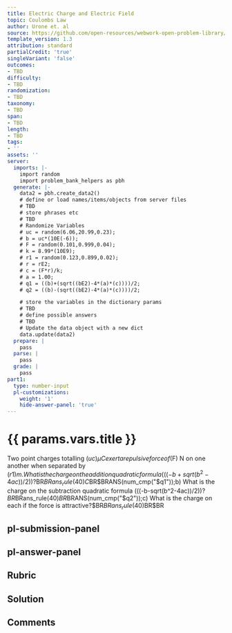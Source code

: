 ```yaml
---
title: Electric Charge and Electric Field
topic: Coulombs Law
author: Urone et. al
source: https://github.com/open-resources/webwork-open-problem-library/tree/master/Contrib/BrockPhysics/College_Physics_Urone/18.Electric_Field/18-03.Coulombs_Law/NU_U17_18_03_015.pg
template_version: 1.3
attribution: standard
partialCredit: 'true'
singleVariant: 'false'
outcomes:
- TBD
difficulty:
- TBD
randomization:
- TBD
taxonomy:
- TBD
span:
- TBD
length:
- TBD
tags:
- ''
assets: ''
server:
  imports: |-
    import random
    import problem_bank_helpers as pbh
  generate: |-
    data2 = pbh.create_data2()
    # define or load names/items/objects from server files
    # TBD
    # store phrases etc
    # TBD
    # Randomize Variables
    # uc = random(6.06,20.99,0.23);
    # b = uc*(10E(-6));
    # F = random(0.101,0.999,0.04);
    # k = 8.99*(10E9);
    # r1 = random(0.123,0.899,0.02);
    # r = rE2;
    # c = (F*r)/k;
    # a = 1.00;
    # q1 = ((b)+(sqrt((bE2)-4*(a)*(c))))/2;
    # q2 = ((b)-(sqrt((bE2)-4*(a)*(c))))/2;

    # store the variables in the dictionary params
    # TBD
    # define possible answers
    # TBD
    # Update the data object with a new dict
    data.update(data2)
  prepare: |
    pass
  parse: |
    pass
  grade: |
    pass
part1:
  type: number-input
  pl-customizations:
    weight: '1'
    hide-answer-panel: 'true'
---
```


# {{ params.vars.title }} 


Two point charges totalling ($uc) μC exert a repulsive force of ($F) N on one another when separated by ($r1) m. What is the charge on the addition quadratic formula (((-b+sqrt(b^2-4ac))/2))?$BR$BRans_rule(40) C$BR$BRANS(num_cmp("$q1"));b) What is the charge on the subtraction quadratic formula (((-b-sqrt(b^2-4ac))/2))?$BR$BRans_rule(40)$BR$BRANS(num_cmp("$q2"));c) What is the charge on each if the force is attractive?$BR$BRans_rule(40)$BR$BR


## pl-submission-panel 


## pl-answer-panel 


## Rubric 


## Solution 


## Comments 


